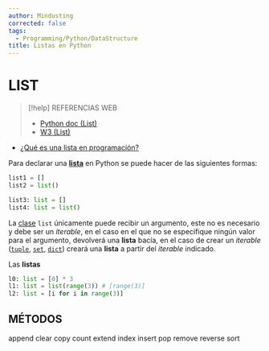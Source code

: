 ```yaml
---
author: Mindusting
corrected: false
tags:
  - Programming/Python/DataStructure
title: Listas en Python
---
```



# LIST

> [!help] REFERENCIAS WEB
> - [Python doc (List)](https://docs.python.org/3/tutorial/datastructures.html)
> - [W3 (List)](https://www.w3schools.com/python/python_lists.asp)

- [¿Qué es una lista en programación?](../../pc/pc_list.md)

Para declarar una [**lista**](../../pc/pc_list.md) en Python se puede hacer de las siguientes formas:

```python
list1 = []
list2 = list()

list3: list = []
list4: list = list()
```

La [clase](py_class.md) `list` únicamente puede recibir un argumento, este no es necesario y debe ser un *iterable*, en el caso en el que no se especifique ningún valor para el argumento, devolverá una **lista** bacía, en el caso de crear un *iterable* ([`tuple`](py_tuple.md), [`set`](py_set.md), [`dict`](py_dict.md)) creará una **lista** a partir del *iterable* indicado.

Las **listas** 

```python
l0: list = [0] * 3
l1: list = list(range(3)) # [range(3)]
l2: list = [i for i in range(3)]
```

## MÉTODOS

append
clear
copy
count
extend
index
insert
pop
remove
reverse
sort
